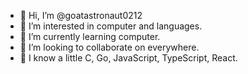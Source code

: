 - 👋 Hi, I’m @goatastronaut0212
- 👀 I’m interested in computer and languages.
- 🌱 I’m currently learning computer.
- 💞️ I’m looking to collaborate on everywhere.
- 📖 I know a little C, Go, JavaScript, TypeScript, React.

